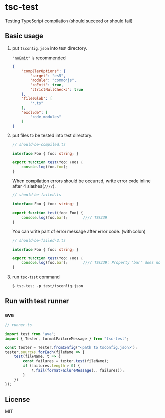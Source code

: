 # tsc-test

Testing TypeScript compilation (should succeed or should fail)

## Basic usage

1. put `tsconfig.json` into test directory.

   `"noEmit"` is recommended.

    ```json
    {
        "compilerOptions": {
            "target": "es5",
            "module": "commonjs",
            "noEmit": true,
            "strictNullChecks": true
        },
        "filesGlob": [
            "*.ts"
        ],
        "exclude": [
            "node_modules"
        ]
    }
    ```

2. put files to be tested into test directory.

    ```typescript
    // should-be-compiled.ts

    interface Foo { foo: string; }

    export function test(foo: Foo) {
        console.log(foo.foo);
    }
    ```

   When compilation errors should be occurred, write error code inline after 4 slashes(`////`).

    ```typescript
    // should-be-failed.ts

    interface Foo { foo: string; }

    export function test(foo: Foo) {
        console.log(foo.bar);       //// TS2339
    }
    ```

   You can write part of error message after error code. (with colon)

    ```typescript
    // should-be-failed-2.ts

    interface Foo { foo: string; }

    export function test(foo: Foo) {
        console.log(foo.bar);       //// TS2339: Property 'bar' does not exist on
    }
    ```

3. run `tsc-test` command

    ```
    $ tsc-test -p test/tsconfig.json
    ```

## Run with test runner

### ava

```typescript
// runner.ts

import test from "ava";
import { Tester, formatFailureMessage } from "tsc-test";

const tester = Tester.fromConfig("<path to tsconfig.json>");
tester.sources.forEach(fileName => {
    test(fileName, t => {
        const failures = tester.test(fileName);
        if (failures.length > 0) {
            t.fail(formatFailureMessage(...failures));
        }
    })
});
```

## License
MIT

